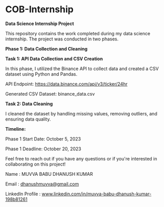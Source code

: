 # COB-Internship
**Data Science Internship Project**

This repository contains the work completed during my data science internship. The project was conducted in two phases.

**Phase 1: Data Collection and Cleaning**

**Task 1: API Data Collection and CSV Creation**

In this phase, I utilized the Binance API to collect data and created a CSV dataset using Python and Pandas.

API Endpoint: https://data.binance.com/api/v3/ticker/24hr

Generated CSV Dataset: binance_data.csv

**Task 2: Data Cleaning**

I cleaned the dataset by handling missing values, removing outliers, and ensuring data quality.

**Timeline:**

Phase 1 Start Date: October 5, 2023

Phase 1 Deadline: October 20, 2023

Feel free to reach out if you have any questions or if you're interested in collaborating on this project!

Name : MUVVA BABU DHANUSH KUMAR

Email : dhanushmuvva@gmail.com

LinkedIn Profile : www.linkedin.com/in/muvva-babu-dhanush-kumar-198b81261
